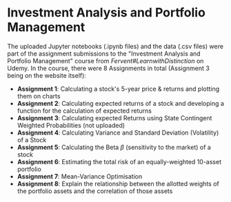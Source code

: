# Investment Analysis and Portfolio Management
The uploaded Jupyter notebooks (.ipynb files) and the data (.csv files) were part of the assignment submissions to the "Investment Analysis and Portfolio Management" course from *Fervent#LearnwithDistinction* on Udemy.
In the course, there were 8 Assignments in total (Assignment 3 being on the website itself):
* **Assignment 1**: Calculating a stock's 5-year price & returns and plotting them on charts
* **Assignment 2**: Calculating expected returns of a stock and developing a function for the calculation of expected returns
* **Assignment 3**: Calculating expected Returns using State Contingent Weighted Probabilities (not uploaded)
* **Assignment 4**: Calculating Variance and Standard Deviation (Volatility) of a Stock
* **Assignment 5**: Calculating the Beta $\beta$ (sensitivity to the market) of a stock
* **Assignment 6**: Estimating the total risk of an equally-weighted 10-asset portfolio
* **Assignment 7**: Mean-Variance Optimisation
* **Assignment 8**: Explain the relationship between the allotted weights of the portfolio assets and the correlation of those assets
